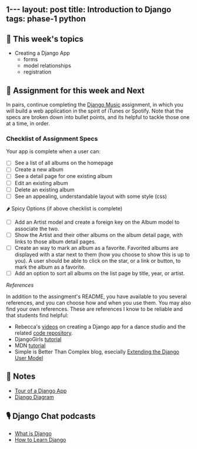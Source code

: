 1---
layout: post
title: Introduction to Django
tags: phase-1 python
---

## 🎯 This week's topics
- Creating a Django App
    - forms
    - model relationships
    - registration

## 🔖 Assignment for this week and Next

In pairs, continue completing the [Django Music](https://classroom.github.com/a/ueLCjCk0) assignment, in 
which you will build a web application in the spirit of iTunes or Spotify. Note that the specs are broken
down into bullet points, and its helpful to tackle those one at a time, in order.

### Checklist of Assignment Specs
Your app is complete when a user can:
- [ ] See a list of all albums on the homepage
- [ ] Create a new album
- [ ] See a detail page for one existing album
- [ ] Edit an existing album
- [ ] Delete an existing album
- [ ] See an appealing, understandable layout with some style (css)

🌶 Spicy Options (if above checklist is complete)
- [ ] Add an Artist model and create a foreign key on the Album model to associate the two.
- [ ] Show the Artist and their other albums on the album detail page, with links to those album detail pages.
- [ ] Create an way to mark an album as a favorite. Favorited albums are displayed with a star next to them (how you choose to show this is up to you). A user should be able to click on the star, or a link or button, to mark the album as a favorite.
- [ ] Add an option to sort all albums on the list page by title, year, or artist.

*References*

In addition to the assingment's README, you have available to you several references, and you can choose how and when you use them. You may also
find your own references. These are references I know to be reliable and that students find helpful:
- Rebecca's [videos](https://loom.com/share/folder/721b7feffe124c4fa9b32eed6940610b) on creating a Django app
for a dance studio and the related [code repository](https://github.com/Momentum-PT-Team-3/in-class-exercises-and-examples/tree/main/django-studio-example).
- DjangoGirls [tutorial](https://tutorial.djangogirls.org/en/)
- MDN [tutorial](ttps://developer.mozilla.org/en-US/docs/Learn/Server-side/Django)
- Simple is Better Than Complex blog, esecially [Extending the Django User Model](https://simpleisbetterthancomplex.com/tutorial/2016/07/22/how-to-extend-django-user-model.html#abstractuser)


## 🦉 Notes

- [Tour of a Django App](https://github.com/Momentum-PT-Team-3/notes/blob/main/django-tour.md)
- [Django Diagram](https://github.com/Momentum-PT-Team-3/notes/blob/main/django-diagram.md)

## 🎙 Django Chat podcasts

- [What is Django](https://djangochat.com/episodes/what-is-django)
- [How to Learn Django](https://djangochat.com/episodes/how-to-learn-django)


